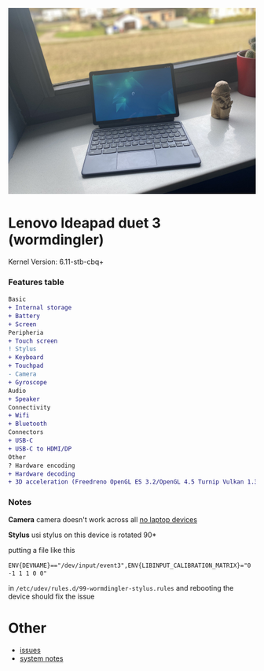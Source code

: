 ![homestar](./assets/wormdingler.jpg)

# Lenovo Ideapad duet 3 (wormdingler)

Kernel Version: 6.11-stb-cbq+

### Features table
```diff
Basic
+ Internal storage
+ Battery
+ Screen
Peripheria
+ Touch screen
! Stylus
+ Keyboard
+ Touchpad
- Camera
+ Gyroscope
Audio
+ Speaker
Connectivity
+ Wifi
+ Bluetooth
Connectors
+ USB-C
+ USB-C to HDMI/DP
Other
? Hardware encoding
+ Hardware decoding
+ 3D acceleration (Freedreno OpenGL ES 3.2/OpenGL 4.5 Turnip Vulkan 1.3)
```

### Notes

**Camera**
camera doesn't work across all [no laptop devices](https://wiki.postmarketos.org/wiki/Google_Kukui_Chromebook_(google-kukui))

**Stylus**
usi stylus on this device is rotated 90*

putting a file like this
```
ENV{DEVNAME}=="/dev/input/event3",ENV{LIBINPUT_CALIBRATION_MATRIX}="0 -1 1 1 0 0"
```
in ```/etc/udev/rules.d/99-wormdingler-stylus.rules```
and rebooting the device should fix the issue

# Other

- [issues](https://github.com/hexdump0815/imagebuilder/issues/182)
- [system notes](../../../../systems/chromebook_trogdor/readme.md)